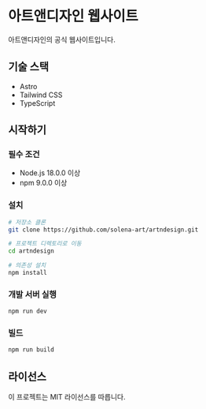 # 아트앤디자인 웹사이트

아트앤디자인의 공식 웹사이트입니다.

## 기술 스택

- Astro
- Tailwind CSS
- TypeScript

## 시작하기

### 필수 조건

- Node.js 18.0.0 이상
- npm 9.0.0 이상

### 설치

```bash
# 저장소 클론
git clone https://github.com/solena-art/artndesign.git

# 프로젝트 디렉토리로 이동
cd artndesign

# 의존성 설치
npm install
```

### 개발 서버 실행

```bash
npm run dev
```

### 빌드

```bash
npm run build
```

## 라이선스

이 프로젝트는 MIT 라이선스를 따릅니다. 